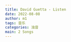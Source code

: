 ```yaml
---
title: David Guetta - Listen
date: 2022-08-08
author: m1
tags: 音乐
categories: 浊音
main: 2 Songs
---
```


<link rel="stylesheet" href="/css/APlayer.min.css">
<div id="aplayer"></div>
<script src="/js/APlayer.min.js"></script>
<script>
    const ap = new APlayer({
    container: document.getElementById('aplayer'),
    lrcType: 3,
    loop: 'none',
    audio: [
        {
        name: 'What I Did For Love',
        artist: 'David Guetta (feat. Emeli Sandé)',
        url: 'What I Did For Love.m4a',
        cover: 'Cover.jpg',
        lrc: 'What I Did For Love.lrc',
        },
        {
        name: 'No Money No Love',
        artist: 'David Guetta & Showtek (feat. Elliphant & Ms. Dynamite)',
        url: 'No Money No Love.m4a',
        cover: 'Cover.jpg',
        lrc: 'No Money No Love.lrc',
        }
    ]
});
</script>